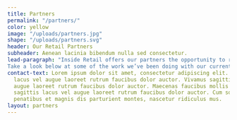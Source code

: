 ```yaml
---
title: Partners
permalink: "/partners/"
color: yellow
image: "/uploads/partners.jpg"
shape: "/uploads/partners.svg"
header: Our Retail Partners
subheader: Aenean lacinia bibendum nulla sed consectetur.
lead-paragraph: "Inside Retail offers our partners the opportunity to rapidly reach and build engagement with independent UK retailers. Through market insight, consultancy, live trade shows, and digital and lead generation campaigns, we work closely with you to build a tailored, measurable programme that will help you to grow and develop new sales opportunities.
Take a look below at some of the work we’ve been doing with our current partners, download some more information, and of course feel free to get in touch with Paul Barton, our Strategic Partnerships Account Manager at Inside Retail."
contact-text: Lorem ipsum dolor sit amet, consectetur adipiscing elit. Vivamus sagittis
  lacus vel augue laoreet rutrum faucibus dolor auctor. Vivamus sagittis lacus vel
  augue laoreet rutrum faucibus dolor auctor. Maecenas faucibus mollis interdum. Vivamus
  sagittis lacus vel augue laoreet rutrum faucibus dolor auctor. Cum sociis natoque
  penatibus et magnis dis parturient montes, nascetur ridiculus mus.
layout: partners
---
```


